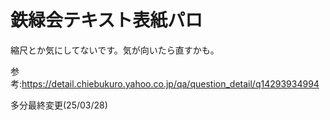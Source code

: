 # 鉄緑会テキスト表紙パロ
縮尺とか気にしてないです。気が向いたら直すかも。

参考:https://detail.chiebukuro.yahoo.co.jp/qa/question_detail/q14293934994

多分最終変更(25/03/28)
